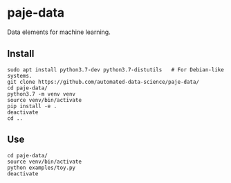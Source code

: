 # paje-data
Data elements for machine learning.

Install
-------

    sudo apt install python3.7-dev python3.7-distutils   # For Debian-like systems.
    git clone https://github.com/automated-data-science/paje-data/
    cd paje-data/
    python3.7 -m venv venv
    source venv/bin/activate
    pip install -e .
    deactivate
    cd ..

Use
---

    cd paje-data/
    source venv/bin/activate
    python examples/toy.py
    deactivate 


    
